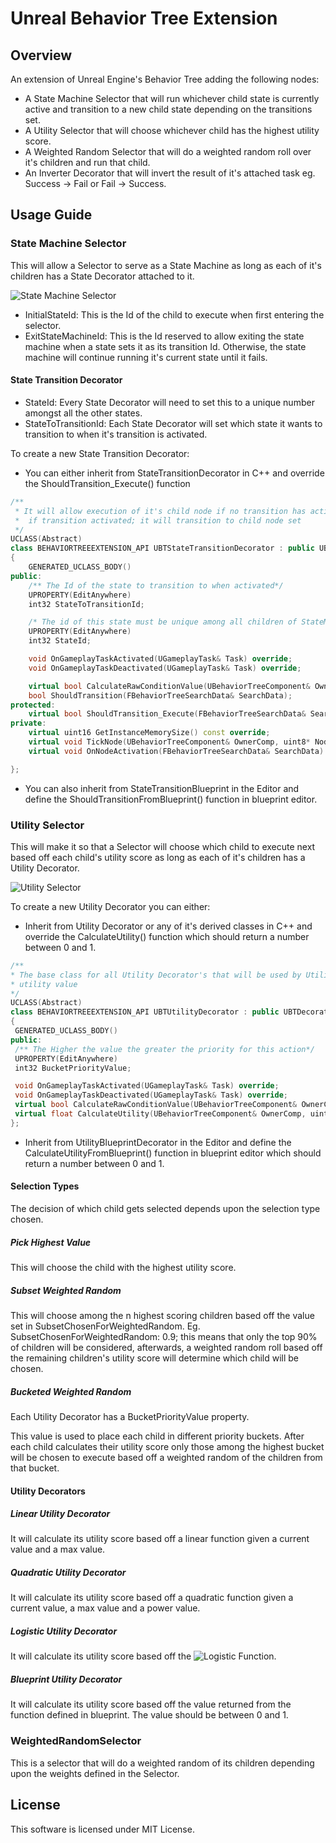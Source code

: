 # Unreal Behavior Tree Extension

## Overview

An extension of Unreal Engine's Behavior Tree adding the following nodes:
* A State Machine Selector that will run whichever child state is currently active and transition to a new child state depending on the transitions set.
* A Utility Selector that will choose whichever child has the highest utility score.
* A Weighted Random Selector that will do a weighted random roll over it's children and run that child.
* An Inverter Decorator that will invert the result of it's attached task eg. Success -> Fail or Fail -> Success.

## Usage Guide

### State Machine Selector

This will allow a Selector to serve as a State Machine as long as each of it's children has a State Decorator attached to it.

![State Machine Selector](https://github.com/bretvincent/UnrealBehaviorTreeExtension/blob/master/Images/StateMachineSelector.png)

* InitialStateId: This is the Id of the child to execute when first entering the selector.
* ExitStateMachineId: This is the Id reserved to allow exiting the state machine when a state sets it as its transition Id.   Otherwise, the state machine will continue running it's current state until it fails.

#### State Transition Decorator
  
* StateId: Every State Decorator will need to set this to a unique number amongst all the other states.
* StateToTransitionId: Each State Decorator will set which state it wants to transition to when it's transition is activated.

To create a new State Transition Decorator:
* You can either inherit from StateTransitionDecorator in C++ and override the ShouldTransition_Execute() function
```C++
/**
 * It will allow execution of it's child node if no transition has activated;
 *  if transition activated; it will transition to child node set
 */
UCLASS(Abstract)
class BEHAVIORTREEEXTENSION_API UBTStateTransitionDecorator : public UBTDecorator
{
	GENERATED_UCLASS_BODY()
public:
	/** The Id of the state to transition to when activated*/
	UPROPERTY(EditAnywhere)
	int32 StateToTransitionId;

	/* The id of this state must be unique among all children of StateMachineSelector */
	UPROPERTY(EditAnywhere)
	int32 StateId;

	void OnGameplayTaskActivated(UGameplayTask& Task) override;
	void OnGameplayTaskDeactivated(UGameplayTask& Task) override;

	virtual bool CalculateRawConditionValue(UBehaviorTreeComponent& OwnerComp, uint8* NodeMemory) const override;
	bool ShouldTransition(FBehaviorTreeSearchData& SearchData);
protected:
	virtual bool ShouldTransition_Execute(FBehaviorTreeSearchData& SearchData);
private:
	virtual uint16 GetInstanceMemorySize() const override;
	virtual void TickNode(UBehaviorTreeComponent& OwnerComp, uint8* NodeMemory, float DeltaSeconds) override;
	virtual void OnNodeActivation(FBehaviorTreeSearchData& SearchData) override;

};
 ```
* You can also inherit from StateTransitionBlueprint in the Editor and define the ShouldTransitionFromBlueprint() function in blueprint editor.
  
 ### Utility Selector
 
 This will make it so that a Selector will choose which child to execute next based off each child's utility score as long as each of it's children has a Utility Decorator.
 
![Utility Selector](https://github.com/bretvincent/UnrealBehaviorTreeExtension/blob/master/Images/UtilitySelector.png)
 
 To create a new Utility Decorator you can either:
   * Inherit from Utility Decorator or any of it's derived classes in C++ and override the CalculateUtility() function which should return a number between 0 and 1.
   ```C++
/**
 * The base class for all Utility Decorator's that will be used by UtilitySelector to return a 
 * utility value
 */
UCLASS(Abstract)
class BEHAVIORTREEEXTENSION_API UBTUtilityDecorator : public UBTDecorator
{
	GENERATED_UCLASS_BODY()
public:
	/** The Higher the value the greater the priority for this action*/
	UPROPERTY(EditAnywhere)
	int32 BucketPriorityValue;

	void OnGameplayTaskActivated(UGameplayTask& Task) override;
	void OnGameplayTaskDeactivated(UGameplayTask& Task) override;
	virtual bool CalculateRawConditionValue(UBehaviorTreeComponent& OwnerComp, uint8* NodeMemory) const override;
	virtual float CalculateUtility(UBehaviorTreeComponent& OwnerComp, uint8* NodeMemory) const;
};
   ```
   * Inherit from UtilityBlueprintDecorator in the Editor and define the CalculateUtilityFromBlueprint() function in blueprint editor which should return a number between 0 and 1.
 
 #### Selection Types
 
 The decision of which child gets selected depends upon the selection type chosen.
 
  ##### Pick Highest Value
  This will choose the child with the highest utility score.
  
  ##### Subset Weighted Random
  This will choose among the n highest scoring children based off the value set in SubsetChosenForWeightedRandom. Eg. SubsetChosenForWeightedRandom: 0.9; this means that only the top 90% of children will be considered, afterwards, a weighted random roll based off the remaining children's utility score will determine which child will be chosen.
  
  ##### Bucketed Weighted Random
  
  Each Utility Decorator has a BucketPriorityValue property.
  
  This value is used to place each child in different priority buckets. After each child calculates their utility score only    those among the highest bucket will be chosen to execute based off a weighted random of the children from that bucket.
  
   #### Utility Decorators

  ##### Linear Utility Decorator
  It will calculate its utility score based off a linear function given a current value and a max value.
  
  ##### Quadratic Utility Decorator
  It will calculate its utility score based off a quadratic function given a current value, a max value and a power value.
  
  ##### Logistic Utility Decorator
  It will calculate its utility score based off the ![Logistic Function](https://en.wikipedia.org/wiki/Logistic_function).
  
  ##### Blueprint Utility Decorator
  It will calculate its utility score based off the value returned from the function defined in blueprint. The value should be between 0 and 1.
  
  ### WeightedRandomSelector
  
  This is a selector that will do a weighted random of its children depending upon the weights defined in the Selector.
 
  
  ## License
  
  This software is licensed under MIT License.
 
    
  

  
  

